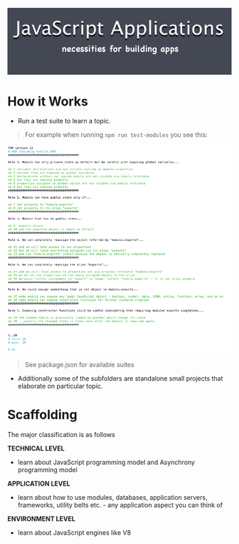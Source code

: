 ![](https://github.com/pltod/javascript-applications/blob/master/images/logo.png)


# How it Works


* Run a test suite to learn a topic.

> For example when running ```npm run test-modules``` you see this: 

![](https://github.com/pltod/javascript-applications/blob/master/images/test-modules.png)


> See package.json for available suites



* Additionally some of the subfolders are standalone small projects that elaborate on particular topic.


# Scaffolding

The major classification is as follows


**TECHNICAL LEVEL**

* learn about JavaScript programming model and Asynchrony programming model

**APPLICATION LEVEL**

* learn about how to use modules, databases, application servers, frameworks, utility belts etc. - any application aspect you can think of

**ENVIRONMENT LEVEL**

* learn about JavaScript engines like V8
